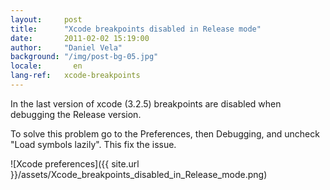 ```yaml
---
layout:     post
title:      "Xcode breakpoints disabled in Release mode"
date:       2011-02-02 15:19:00
author:     "Daniel Vela"
background: "/img/post-bg-05.jpg"
locale:       en
lang-ref:   xcode-breakpoints
---
```


In the last version of xcode (3.2.5) breakpoints are disabled when debugging the Release version.

To solve this problem go to the Preferences, then Debugging, and uncheck "Load symbols lazily". This fix the issue.  

![Xcode preferences]({{ site.url }}/assets/Xcode_breakpoints_disabled_in_Release_mode.png)